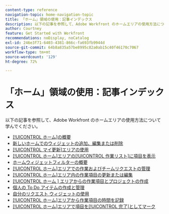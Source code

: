 ```yaml
---
content-type: reference
navigation-topic: home-navigation-topic
title: 「ホーム」領域の使用：記事インデックス
description: 以下の記事を参照して、Adobe Workfront のホームエリアの使用方法について学んでください。
author: Courtney
feature: Get Started with Workfront
recommendations: noDisplay, noCatalog
exl-id: 246e3f71-6403-4381-866c-fa693fb9944d
source-git-commit: 64b8a835a57be8995c82a0ab15c40f46170c7067
workflow-type: tm+mt
source-wordcount: '129'
ht-degree: 72%

---
```


# 「ホーム」領域の使用：記事インデックス

<!--Audited: 12/2024-->

以下の記事を参照して、Adobe Workfront のホームエリアの使用方法について学んでください。

* [[!UICONTROL ホーム]の概要](../../../workfront-basics/using-home/using-the-home-area/get-started-with-home.md)
* [新しいホームでのウィジェットの追加、編集または削除](/help/quicksilver/workfront-basics/using-home/using-the-home-area/add-edit-remove-widgets-in-new-home.md)
* [[!UICONTROL マイ更新]エリアの使用](../../../workfront-basics/using-home/using-the-home-area/my-updates-area.md)
* [[!UICONTROL ホーム]エリアの[!UICONTROL 作業リスト]に項目を表示](../../../workfront-basics/using-home/using-the-home-area/display-items-in-home-work-list.md)
* [ホームウィジェットフィルターの概要](/help/quicksilver/workfront-basics/using-home/using-the-home-area/widget-filter-overview-home.md)
* [[!UICONTROL ホーム]エリアでの作業およびチームリクエストの管理](../../../workfront-basics/using-home/using-the-home-area/manage-work-and-team-requests-home.md)
* [[!UICONTROL ホーム]エリア内の作業項目の更新または編集](../../../workfront-basics/using-home/using-the-home-area/update-and-edit-work-item-home.md)
* [[!UICONTROL  ホーム ] エリアからの作業項目とプロジェクトの作成](../../../workfront-basics/using-home/using-the-home-area/create-work-items-in-home.md)
* [個人の To Do アイテムの作成と管理](/help/quicksilver/workfront-basics/using-home/using-the-home-area/manage-to-do-in-home.md)
* [自分のリクエスト ウィジェットの使用](/help/quicksilver/workfront-basics/using-home/using-the-home-area/my-requests-widget.md)
* [[!UICONTROL ホーム]エリアから作業項目の時間を記録](../../../workfront-basics/using-home/using-the-home-area/log-time-on-work-item-in-home.md)
* [[!UICONTROL ホーム]エリアで項目を[!UICONTROL 完了]としてマーク](../../../workfront-basics/using-home/using-the-home-area/mark-item-done-in-home.md)
